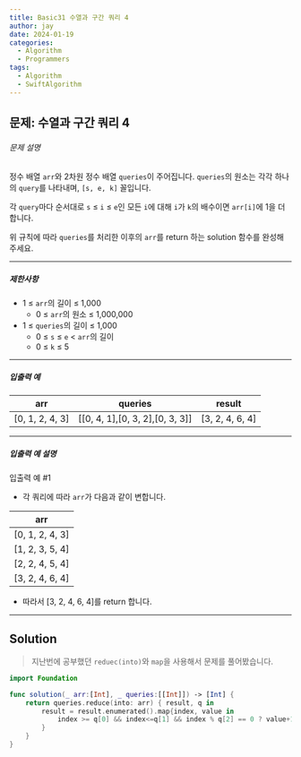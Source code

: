 ```yaml
---
title: Basic31 수열과 구간 쿼리 4
author: jay
date: 2024-01-19
categories:
  - Algorithm
  - Programmers
tags:
  - Algorithm
  - SwiftAlgorithm
---
```

## 문제: 수열과 구간 쿼리 4

###### 문제 설명

정수 배열 `arr`와 2차원 정수 배열 `queries`이 주어집니다. `queries`의 원소는 각각 하나의 `query`를 나타내며, `[s, e, k]` 꼴입니다.

각 `query`마다 순서대로 `s` ≤ `i` ≤ `e`인 모든 `i`에 대해 `i`가 `k`의 배수이면 `arr[i]`에 1을 더합니다.

위 규칙에 따라 `queries`를 처리한 이후의 `arr`를 return 하는 solution 함수를 완성해 주세요.

---

##### 제한사항

- 1 ≤ `arr`의 길이 ≤ 1,000
    - 0 ≤ `arr`의 원소 ≤ 1,000,000
- 1 ≤ `queries`의 길이 ≤ 1,000
    - 0 ≤ `s` ≤ `e` < `arr`의 길이
    - 0 ≤ `k` ≤ 5

---

##### 입출력 예

|arr|queries|result|
|---|---|---|
|[0, 1, 2, 4, 3]|[[0, 4, 1],[0, 3, 2],[0, 3, 3]]|[3, 2, 4, 6, 4]|

---

##### 입출력 예 설명

입출력 예 #1

- 각 쿼리에 따라 `arr`가 다음과 같이 변합니다.

|arr|
|---|
|[0, 1, 2, 4, 3]|
|[1, 2, 3, 5, 4]|
|[2, 2, 4, 5, 4]|
|[3, 2, 4, 6, 4]|

- 따라서 [3, 2, 4, 6, 4]를 return 합니다.

---

## Solution

> 지난번에 공부했던 `reduec(into)`와 `map`을 사용해서 문제를 풀어봤습니다. 

```swift
import Foundation

func solution(_ arr:[Int], _ queries:[[Int]]) -> [Int] {
    return queries.reduce(into: arr) { result, q in
        result = result.enumerated().map{index, value in  
            index >= q[0] && index<=q[1] && index % q[2] == 0 ? value+1 : value
        }
    }
}
```